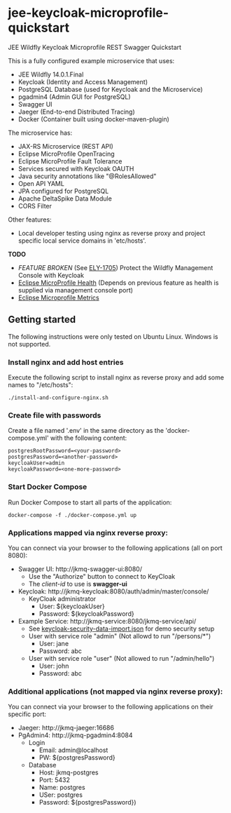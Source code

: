 # jee-keycloak-microprofile-quickstart
JEE Wildfly Keycloak Microprofile REST Swagger Quickstart

This is a fully configured example microservice that uses:
- JEE Wildfly 14.0.1.Final
- Keycloak (Identity and Access Management)
- PostgreSQL Database (used for Keycloak and the Microservice)
- pgadmin4 (Admin GUI for PostgreSQL)
- Swagger UI
- Jaeger (End-to-end Distributed Tracing)
- Docker (Container built using docker-maven-plugin)

The microservice has:
- JAX-RS Microservice (REST API)
- Eclipse MicroProfile OpenTracing
- Eclipse MicroProfile Fault Tolerance
- Services secured with Keycloak OAUTH
- Java security annotations like "@RolesAllowed"
- Open API YAML
- JPA configured for PostgreSQL
- Apache DeltaSpike Data Module
- CORS Filter

Other features:
- Local developer testing using nginx as reverse proxy and project specific local service domains in 'etc/hosts'.

**TODO**
- *FEATURE BROKEN* (See [ELY-1705](https://issues.jboss.org/browse/ELY-1705)) Protect the Wildfly Management Console with Keycloak
- [Eclipse MicroProfile Health](https://github.com/eclipse/microprofile-health) (Depends on previous feature as health is supplied via management console port)
- [Eclipse Microprofile Metrics](https://github.com/eclipse/microprofile-metrics)

## Getting started
The following instructions were only tested on Ubuntu Linux. Windows is not supported.

### Install nginx and add host entries
Execute the following script to install nginx as reverse proxy and add some names to "/etc/hosts":

```
./install-and-configure-nginx.sh
```

### Create file with passwords
Create a file named '.env' in the same directory as the 'docker-compose.yml' with the following content:

```
postgresRootPassword=<your-password>
postgresPassword=<another-password>
keycloakUser=admin
keycloakPassword=<one-more-password>
```

### Start Docker Compose
Run Docker Compose to start all parts of the application:

```
docker-compose -f ./docker-compose.yml up
```

### Applications mapped via nginx reverse proxy:
You can connect via your browser to the following applications (all on port 8080):
* Swagger UI: http://jkmq-swagger-ui:8080/
    * Use the "Authorize" button to connect to KeyCloak
    * The *client-id* to use is **swagger-ui**
* Keycloak: http://jkmq-keycloak:8080/auth/admin/master/console/
     * KeyCloak administrator
         * User: ${keycloakUser}
         * Password: ${keycloakPassword}
* Example Service: http://jkmq-service:8080/jkmq-service/api/
     * See [keycloak-security-data-import.json](keycloak-security-data-import.json) for demo security setup
     * User with service role "admin" (Not allowd to run "/persons/*")
         * User: jane
         * Password: abc
     * User with service role "user" (Not allowed to run "/admin/hello")
         * User: john
         * Password: abc

### Additional applications (not mapped via nginx reverse proxy):
You can connect via your browser to the following applications on their specific port:
* Jaeger: http://jkmq-jaeger:16686
* PgAdmin4: http://jkmq-pgadmin4:8084
    * Login
       * Email: admin@localhost
       * PW: ${postgresPassword}
    * Database
       * Host: jkmq-postgres
       * Port: 5432
       * Name: postgres
       * USer: postgres
       * Password: ${postgresPassword})
